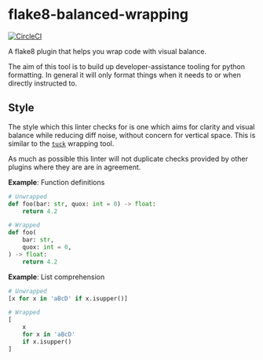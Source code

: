 # flake8-balanced-wrapping

[![CircleCI](https://circleci.com/gh/PeterJCLaw/flake8-balanced-wrapping/tree/main.svg?style=svg)](https://circleci.com/gh/PeterJCLaw/flake8-balanced-wrapping/tree/main)

A flake8 plugin that helps you wrap code with visual balance.

The aim of this tool is to build up developer-assistance tooling for python
formatting. In general it will only format things when it needs to or when
directly instructed to.

## Style

The style which this linter checks for is one which aims for clarity and visual
balance while reducing diff noise, without concern for vertical space. This is
similar to the [`tuck`](https://pypi.org/project/tuck/) wrapping tool.

As much as possible this linter will not duplicate checks provided by other
plugins where they are are in agreement.

**Example**: Function definitions


``` python
# Unwrapped
def foo(bar: str, quox: int = 0) -> float:
    return 4.2

# Wrapped
def foo(
    bar: str,
    quox: int = 0,
) -> float:
    return 4.2
```

**Example**: List comprehension

``` python
# Unwrapped
[x for x in 'aBcD' if x.isupper()]

# Wrapped
[
    x
    for x in 'aBcD'
    if x.isupper()
]
```

